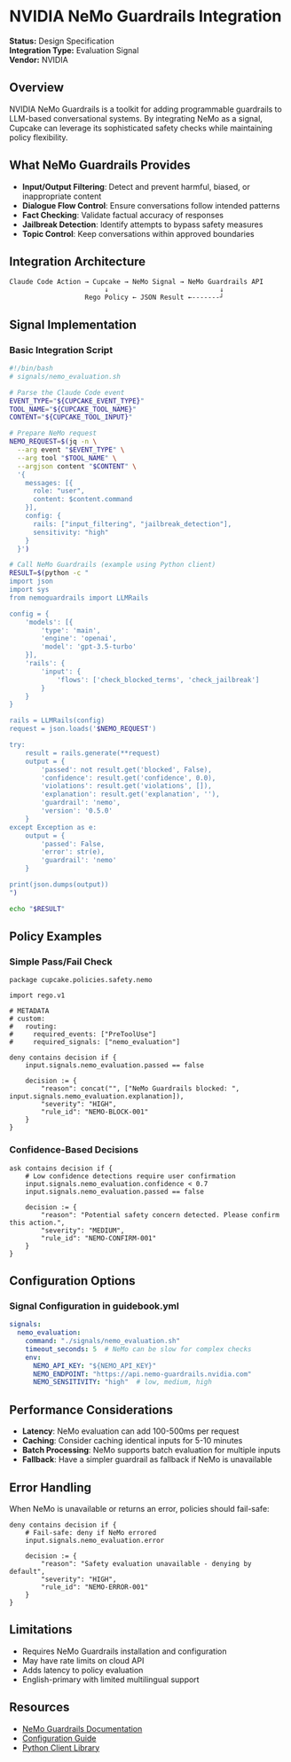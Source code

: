 # NVIDIA NeMo Guardrails Integration

**Status:** Design Specification  
**Integration Type:** Evaluation Signal  
**Vendor:** NVIDIA

## Overview

NVIDIA NeMo Guardrails is a toolkit for adding programmable guardrails to LLM-based conversational systems. By integrating NeMo as a signal, Cupcake can leverage its sophisticated safety checks while maintaining policy flexibility.

## What NeMo Guardrails Provides

- **Input/Output Filtering**: Detect and prevent harmful, biased, or inappropriate content
- **Dialogue Flow Control**: Ensure conversations follow intended patterns
- **Fact Checking**: Validate factual accuracy of responses
- **Jailbreak Detection**: Identify attempts to bypass safety measures
- **Topic Control**: Keep conversations within approved boundaries

## Integration Architecture

```
Claude Code Action → Cupcake → NeMo Signal → NeMo Guardrails API
                        ↓                            ↓
                   Rego Policy ← JSON Result ←-------┘
```

## Signal Implementation

### Basic Integration Script

```bash
#!/bin/bash
# signals/nemo_evaluation.sh

# Parse the Claude Code event
EVENT_TYPE="${CUPCAKE_EVENT_TYPE}"
TOOL_NAME="${CUPCAKE_TOOL_NAME}"
CONTENT="${CUPCAKE_TOOL_INPUT}"

# Prepare NeMo request
NEMO_REQUEST=$(jq -n \
  --arg event "$EVENT_TYPE" \
  --arg tool "$TOOL_NAME" \
  --argjson content "$CONTENT" \
  '{
    messages: [{
      role: "user",
      content: $content.command
    }],
    config: {
      rails: ["input_filtering", "jailbreak_detection"],
      sensitivity: "high"
    }
  }')

# Call NeMo Guardrails (example using Python client)
RESULT=$(python -c "
import json
import sys
from nemoguardrails import LLMRails

config = {
    'models': [{
        'type': 'main',
        'engine': 'openai',
        'model': 'gpt-3.5-turbo'
    }],
    'rails': {
        'input': {
            'flows': ['check_blocked_terms', 'check_jailbreak']
        }
    }
}

rails = LLMRails(config)
request = json.loads('$NEMO_REQUEST')

try:
    result = rails.generate(**request)
    output = {
        'passed': not result.get('blocked', False),
        'confidence': result.get('confidence', 0.0),
        'violations': result.get('violations', []),
        'explanation': result.get('explanation', ''),
        'guardrail': 'nemo',
        'version': '0.5.0'
    }
except Exception as e:
    output = {
        'passed': False,
        'error': str(e),
        'guardrail': 'nemo'
    }

print(json.dumps(output))
")

echo "$RESULT"
```

## Policy Examples

### Simple Pass/Fail Check

```rego
package cupcake.policies.safety.nemo

import rego.v1

# METADATA
# custom:
#   routing:
#     required_events: ["PreToolUse"]
#     required_signals: ["nemo_evaluation"]

deny contains decision if {
    input.signals.nemo_evaluation.passed == false
    
    decision := {
        "reason": concat("", ["NeMo Guardrails blocked: ", input.signals.nemo_evaluation.explanation]),
        "severity": "HIGH",
        "rule_id": "NEMO-BLOCK-001"
    }
}
```

### Confidence-Based Decisions

```rego
ask contains decision if {
    # Low confidence detections require user confirmation
    input.signals.nemo_evaluation.confidence < 0.7
    input.signals.nemo_evaluation.passed == false
    
    decision := {
        "reason": "Potential safety concern detected. Please confirm this action.",
        "severity": "MEDIUM",
        "rule_id": "NEMO-CONFIRM-001"
    }
}
```

## Configuration Options

### Signal Configuration in guidebook.yml

```yaml
signals:
  nemo_evaluation:
    command: "./signals/nemo_evaluation.sh"
    timeout_seconds: 5  # NeMo can be slow for complex checks
    env:
      NEMO_API_KEY: "${NEMO_API_KEY}"
      NEMO_ENDPOINT: "https://api.nemo-guardrails.nvidia.com"
      NEMO_SENSITIVITY: "high"  # low, medium, high
```

## Performance Considerations

- **Latency**: NeMo evaluation can add 100-500ms per request
- **Caching**: Consider caching identical inputs for 5-10 minutes
- **Batch Processing**: NeMo supports batch evaluation for multiple inputs
- **Fallback**: Have a simpler guardrail as fallback if NeMo is unavailable

## Error Handling

When NeMo is unavailable or returns an error, policies should fail-safe:

```rego
deny contains decision if {
    # Fail-safe: deny if NeMo errored
    input.signals.nemo_evaluation.error
    
    decision := {
        "reason": "Safety evaluation unavailable - denying by default",
        "severity": "HIGH",
        "rule_id": "NEMO-ERROR-001"
    }
}
```

## Limitations

- Requires NeMo Guardrails installation and configuration
- May have rate limits on cloud API
- Adds latency to policy evaluation
- English-primary with limited multilingual support

## Resources

- [NeMo Guardrails Documentation](https://github.com/NVIDIA/NeMo-Guardrails)
- [Configuration Guide](https://docs.nvidia.com/nemo/guardrails/index.html)
- [Python Client Library](https://pypi.org/project/nemoguardrails/)